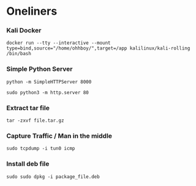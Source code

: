 # Oneliners

### Kali Docker

```text
docker run --tty --interactive --mount type=bind,source="/home/ohhboy/",target=/app kalilinux/kali-rolling /bin/bash
```



### Simple Python Server

```text
python -m SimpleHTTPServer 8000

sudo python3 -m http.server 80
```

### Extract tar file

```text
tar -zxvf file.tar.gz
```

### Capture Traffic / Man in the middle

```text
sudo tcpdump -i tun0 icmp
```

### Install deb file

```text
sudo sudo dpkg -i package_file.deb
```



